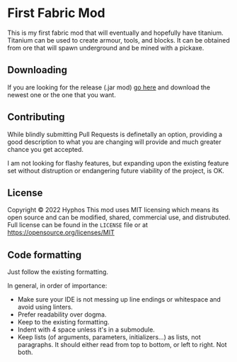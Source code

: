 # First Fabric Mod
This is my first fabric mod that will eventually and hopefully have titanium. Titanium can be used to create armour, tools, and blocks. It can be obtained from ore that will spawn underground and be mined with a pickaxe.

## Downloading
If you are looking for the release (.jar mod) [go here](https://github.com/HyphosYT/first-fabric-mod/releases) and download the newest one or the one that you want.

## Contributing
While blindly submitting Pull Requests is definetally an option, providing a good description to what you are changing will provide and much greater chance you get accepted.

I am not looking for flashy features, but expanding upon the existing feature set without distruption or endangering future viability of the project, is OK.

## License
Copyright © 2022 Hyphos
This mod uses MIT licensing which means its open source and can be modified, shared, commercial use, and distrubuted. Full license can be found in the `LICENSE` file or at https://opensource.org/licenses/MIT

## Code formatting
Just follow the existing formatting.

In general, in order of importance:
* Make sure your IDE is not messing up line endings or whitespace and avoid using linters.
* Prefer readability over dogma.
* Keep to the existing formatting.
* Indent with 4 space unless it's in a submodule.
* Keep lists (of arguments, parameters, initializers...) as lists, not paragraphs. It should either read from top to bottom, or left to right. Not both.
